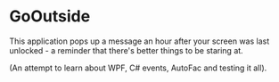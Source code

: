 # GoOutside

This application pops up a message an hour after your screen was last unlocked - a reminder that there's better things to be staring at.

(An attempt to learn about WPF, C# events, AutoFac and testing it all).
